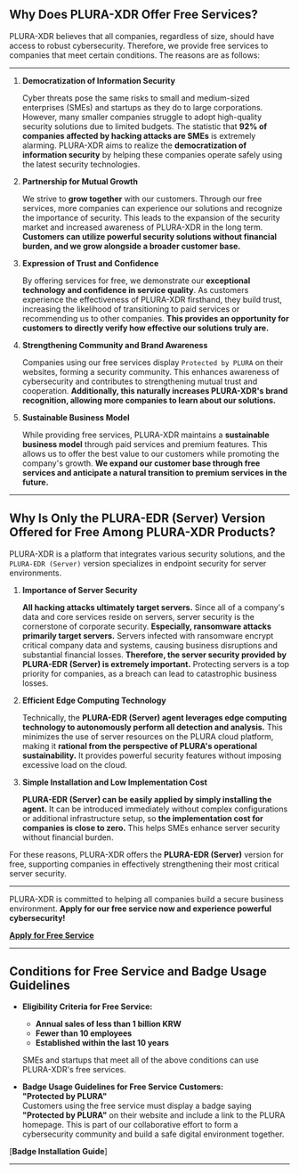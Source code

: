 ## **Why Does PLURA-XDR Offer Free Services?**

PLURA-XDR believes that all companies, regardless of size, should have access to robust cybersecurity. Therefore, we provide free services to companies that meet certain conditions. The reasons are as follows:

---

1. **Democratization of Information Security**

   Cyber threats pose the same risks to small and medium-sized enterprises (SMEs) and startups as they do to large corporations. However, many smaller companies struggle to adopt high-quality security solutions due to limited budgets. The statistic that **92% of companies affected by hacking attacks are SMEs** is extremely alarming. PLURA-XDR aims to realize the **democratization of information security** by helping these companies operate safely using the latest security technologies.

2. **Partnership for Mutual Growth**

   We strive to **grow together** with our customers. Through our free services, more companies can experience our solutions and recognize the importance of security. This leads to the expansion of the security market and increased awareness of PLURA-XDR in the long term. **Customers can utilize powerful security solutions without financial burden, and we grow alongside a broader customer base.**

3. **Expression of Trust and Confidence**

   By offering services for free, we demonstrate our **exceptional technology and confidence in service quality**. As customers experience the effectiveness of PLURA-XDR firsthand, they build trust, increasing the likelihood of transitioning to paid services or recommending us to other companies. **This provides an opportunity for customers to directly verify how effective our solutions truly are.**

4. **Strengthening Community and Brand Awareness**

   Companies using our free services display `Protected by PLURA` on their websites, forming a security community. This enhances awareness of cybersecurity and contributes to strengthening mutual trust and cooperation. **Additionally, this naturally increases PLURA-XDR's brand recognition, allowing more companies to learn about our solutions.**

5. **Sustainable Business Model**

   While providing free services, PLURA-XDR maintains a **sustainable business model** through paid services and premium features. This allows us to offer the best value to our customers while promoting the company's growth. **We expand our customer base through free services and anticipate a natural transition to premium services in the future.**

---

## **Why Is Only the PLURA-EDR (Server) Version Offered for Free Among PLURA-XDR Products?**

PLURA-XDR is a platform that integrates various security solutions, and the `PLURA-EDR (Server)` version specializes in endpoint security for server environments.

1. **Importance of Server Security**

   **All hacking attacks ultimately target servers.** Since all of a company's data and core services reside on servers, server security is the cornerstone of corporate security. **Especially, ransomware attacks primarily target servers.** Servers infected with ransomware encrypt critical company data and systems, causing business disruptions and substantial financial losses. **Therefore, the server security provided by PLURA-EDR (Server) is extremely important.** Protecting servers is a top priority for companies, as a breach can lead to catastrophic business losses.

2. **Efficient Edge Computing Technology**

   Technically, the **PLURA-EDR (Server) agent leverages edge computing technology to autonomously perform all detection and analysis.** This minimizes the use of server resources on the PLURA cloud platform, making it **rational from the perspective of PLURA's operational sustainability.** It provides powerful security features without imposing excessive load on the cloud.

3. **Simple Installation and Low Implementation Cost**

   **PLURA-EDR (Server) can be easily applied by simply installing the agent.** It can be introduced immediately without complex configurations or additional infrastructure setup, so **the implementation cost for companies is close to zero.** This helps SMEs enhance server security without financial burden.

For these reasons, PLURA-XDR offers the **PLURA-EDR (Server)** version for free, supporting companies in effectively strengthening their most critical server security.

---

PLURA-XDR is committed to helping all companies build a secure business environment. **Apply for our free service now and experience powerful cybersecurity!**

[**Apply for Free Service**](https://www.plura.io/signup)

---

## **Conditions for Free Service and Badge Usage Guidelines**

- **Eligibility Criteria for Free Service:**

  - **Annual sales of less than 1 billion KRW**
  - **Fewer than 10 employees**
  - **Established within the last 10 years**

  SMEs and startups that meet all of the above conditions can use PLURA-XDR's free services.

- **Badge Usage Guidelines for Free Service Customers:** </br>
  **"Protected by PLURA"** </br>
  Customers using the free service must display a badge saying **"Protected by PLURA"** on their website and include a link to the PLURA homepage. This is part of our collaborative effort to form a cybersecurity community and build a safe digital environment together.

[**Badge Installation Guide**]

---
